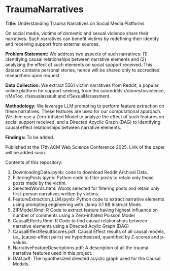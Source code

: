 # TraumaNarratives
**Title:** 
Understanding Trauma Narratives on Social Media Platforms

On social media, victims of domestic and sexual violence share their narratives. Such narratives can benefit victims by redefining their identity and receiving support from external sources. 

**Problem Statement:**
We address two aspects of such narratives: (1) identifying causal relationships between narrative elements and (2) analyzing the effect of such elements on social support received. This dataset contains personal stories, hence will be shared only to accredited researchers upon request. 

**Data Collection:** 
We extract 5561 victim narratives from Reddit, a popular online platform for support seeking, from the subreddits r/domesticviolence, r/MeToo, r/sexualassault and r/SexualHarassment. 

**Methodology:**
We leverage LLM prompting to perform feature extraction on these narratives. These features are used for our computational approach. 
We then use a Zero-inflated Model to analyze the effect of such features on social support received, and a Directed Acyclic Graph (DAG) to identifying causal effect relationships between narrative elements. 

**Findings:**
To be added. 

Published at the 17th ACM Web Science Conference 2025. Link of the paper will be added soon. 

Contents of this repository:

1. DownloadingData.ipynb: code to download Reddit Archival Data.
2. FilteringPosts.ipynb: Python code to filter posts to retain only those posts made by the victim.
3. SelectedWords.html: Words selected for filtering posts and retain only first-person narratives written by victims. 
4. FeatureExtraction_LLM.ipynb: Python code to extract narrative elements using prompting engineering with Llama 3.1 8B Instruct Mode.
5. ZIPModel.Rmd: R Code to extract feature having highest influence on number of comments using a Zero-inflated Poisson Model
6. CausalEffects.Rmd: R Code to find causal relationships between narrative elements using a Directed Acylic Graph (DAG)
7. CausalEffectResultScores.pdf: Causal Effect results of all causal models, i.e., (cause-effect pairs) we hypothesized, quantified by Z-scores and p-values.
8. NarrativeFeatureDescriptions.pdf: A description of all the trauma narrative features used in this project.
9. DAG.pdf: The hypothesized directed acyclic graph used for the Causal Models. 

